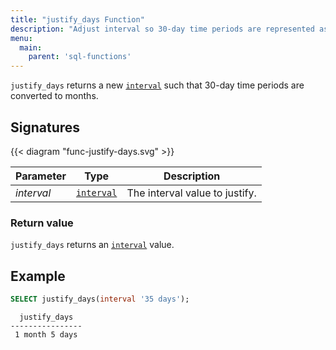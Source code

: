 ```yaml
---
title: "justify_days Function"
description: "Adjust interval so 30-day time periods are represented as months"
menu:
  main:
    parent: 'sql-functions'
---
```


`justify_days` returns a new [`interval`](../../types/interval) such that 30-day time periods are
converted to months.

## Signatures

{{< diagram "func-justify-days.svg" >}}

Parameter | Type                                                                                                                                                                                            | Description
----------|-------------------------------------------------------------------------------------------------------------------------------------------------------------------------------------------------|------------
_interval_ | [`interval`](../../types/interval) | The interval value to justify.


### Return value

`justify_days` returns an [`interval`](../../types/interval) value.

## Example

```sql
SELECT justify_days(interval '35 days');
```
```nofmt
  justify_days  
----------------
 1 month 5 days
```
